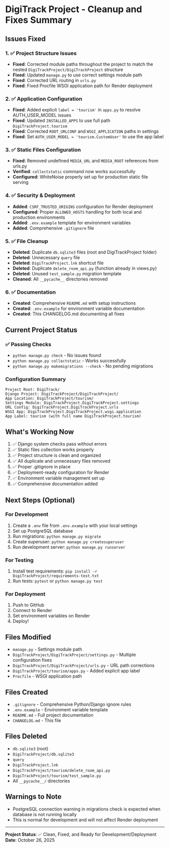 # DigiTrack Project - Cleanup and Fixes Summary

## Issues Fixed

### 1. ✅ Project Structure Issues
- **Fixed**: Corrected module paths throughout the project to match the nested `DigiTrackProject/DigiTrackProject` structure
- **Fixed**: Updated `manage.py` to use correct settings module path
- **Fixed**: Corrected URL routing in `urls.py`
- **Fixed**: Fixed Procfile WSGI application path for Render deployment

### 2. ✅ Application Configuration
- **Fixed**: Added explicit `label = 'tourism'` in `apps.py` to resolve AUTH_USER_MODEL issues
- **Fixed**: Updated `INSTALLED_APPS` to use full path `DigiTrackProject.tourism`
- **Fixed**: Corrected `ROOT_URLCONF` and `WSGI_APPLICATION` paths in settings
- **Fixed**: Set `AUTH_USER_MODEL = 'tourism.CustomUser'` to use the app label

### 3. ✅ Static Files Configuration
- **Fixed**: Removed undefined `MEDIA_URL` and `MEDIA_ROOT` references from urls.py
- **Verified**: `collectstatic` command now works successfully
- **Configured**: WhiteNoise properly set up for production static file serving

### 4. ✅ Security & Deployment
- **Added**: `CSRF_TRUSTED_ORIGINS` configuration for Render deployment
- **Configured**: Proper `ALLOWED_HOSTS` handling for both local and production environments
- **Added**: `.env.example` template for environment variables
- **Added**: Comprehensive `.gitignore` file

### 5. ✅ File Cleanup
- **Deleted**: Duplicate `db.sqlite3` files (root and DigiTrackProject folder)
- **Deleted**: Unnecessary `query` file
- **Deleted**: `DigiTrackProject.lnk` shortcut file
- **Deleted**: Duplicate `delete_room_api.py` (function already in views.py)
- **Deleted**: Unused `test_sample.py` migration template
- **Cleaned**: All `__pycache__` directories removed

### 6. ✅ Documentation
- **Created**: Comprehensive `README.md` with setup instructions
- **Created**: `.env.example` for environment variable documentation
- **Created**: This CHANGELOG.md documenting all fixes

## Current Project Status

### ✅ Passing Checks
- `python manage.py check` - No issues found
- `python manage.py collectstatic` - Works successfully
- `python manage.py makemigrations --check` - No pending migrations

### Configuration Summary
```
Project Root: DigiTrack/
Django Project: DigiTrackProject/DigiTrackProject/
App Location: DigiTrackProject/tourism/
Settings Module: DigiTrackProject.DigiTrackProject.settings
URL Config: DigiTrackProject.DigiTrackProject.urls
WSGI App: DigiTrackProject.DigiTrackProject.wsgi.application
App Label: tourism (with full name DigiTrackProject.tourism)
```

## What's Working Now

1. ✅ Django system checks pass without errors
2. ✅ Static files collection works properly
3. ✅ Project structure is clean and organized
4. ✅ All duplicate and unnecessary files removed
5. ✅ Proper .gitignore in place
6. ✅ Deployment-ready configuration for Render
7. ✅ Environment variable management set up
8. ✅ Comprehensive documentation added

## Next Steps (Optional)

### For Development
1. Create a `.env` file from `.env.example` with your local settings
2. Set up PostgreSQL database
3. Run migrations: `python manage.py migrate`
4. Create superuser: `python manage.py createsuperuser`
5. Run development server: `python manage.py runserver`

### For Testing
1. Install test requirements: `pip install -r DigiTrackProject/requirements-test.txt`
2. Run tests: `pytest` or `python manage.py test`

### For Deployment
1. Push to GitHub
2. Connect to Render
3. Set environment variables on Render
4. Deploy!

## Files Modified

- `manage.py` - Settings module path
- `DigiTrackProject/DigiTrackProject/settings.py` - Multiple configuration fixes
- `DigiTrackProject/DigiTrackProject/urls.py` - URL path corrections
- `DigiTrackProject/tourism/apps.py` - Added explicit app label
- `Procfile` - WSGI application path

## Files Created

- `.gitignore` - Comprehensive Python/Django ignore rules
- `.env.example` - Environment variable template
- `README.md` - Full project documentation
- `CHANGELOG.md` - This file

## Files Deleted

- `db.sqlite3` (root)
- `DigiTrackProject/db.sqlite3`
- `query`
- `DigiTrackProject.lnk`
- `DigiTrackProject/tourism/delete_room_api.py`
- `DigiTrackProject/tourism/test_sample.py`
- All `__pycache__/` directories

## Warnings to Note

- PostgreSQL connection warning in migrations check is expected when database is not running locally
- This is normal for development and will not affect Render deployment

---

**Project Status**: ✅ Clean, Fixed, and Ready for Development/Deployment
**Date**: October 26, 2025
